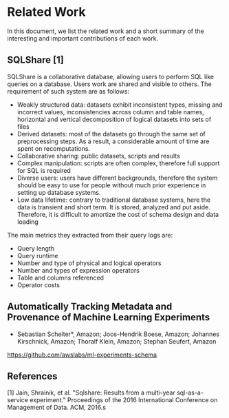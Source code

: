 # Related Work
In this document, we list the related work and a short summary of the interesting and important contributions of each work.

## SQLShare [1]
SQLShare is a collaborative database, allowing users to perform SQL like queries on a database.
Users work are shared and visible to others.
The requirement of such system are as follows:
- Weakly structured data: datasets exhibit inconsistent types, missing and incorrect values, inconsistencies across column and table names, horizontal and vertical decomposition of logical datasets into sets of files
- Derived datasets: most of the datasets go through the same set of preprocessing steps. As a result, a considerable amount of time are spent on recomputations.
- Collaborative sharing: public datasets, scripts and results
- Complex manipulation: scripts are often complex, therefore full support for SQL is required
- Diverse users: users have different backgrounds, therefore the system should be easy to use for people without much prior experience in setting up database systems.
- Low data lifetime: contrary to traditional database systems, here the data is transient and short term. It is stored, analyzed and put aside. Therefore, it is difficult to amortize the cost of schema design and data loading


The main metrics they extracted from their query logs are:
- Query length
- Query runtime
- Number and type of physical and logical operators
- Number and types of expression operators
- Table and columns referenced
- Operator costs


## Automatically Tracking Metadata and Provenance of Machine Learning Experiments
-  Sebastian Schelter*, Amazon; Joos-Hendrik Boese, Amazon; Johannes Kirschnick, Amazon; Thoralf Klein, Amazon; Stephan Seufert, Amazon

https://github.com/awslabs/ml-experiments-schema




## References
[1] Jain, Shrainik, et al. "Sqlshare: Results from a multi-year sql-as-a-service experiment." Proceedings of the 2016 International Conference on Management of Data. ACM, 2016.s
